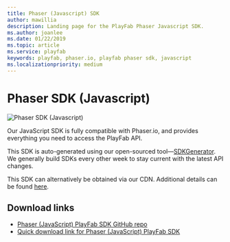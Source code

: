 ```yaml
---
title: Phaser (Javascript) SDK
author: mawillia
description: Landing page for the PlayFab Phaser Javascript SDK.
ms.author: joanlee
ms.date: 01/22/2019
ms.topic: article
ms.service: playfab
keywords: playfab, phaser.io, playfab phaser sdk, javascript
ms.localizationpriority: medium
---
```


# Phaser SDK (Javascript)

![Phaser SDK (Javascript)](./media/Phaser1.png)

Our JavaScript SDK is fully compatible with Phaser.io, and provides everything you need to access the PlayFab API.

This SDK is auto-generated using our open-sourced tool&mdash;[SDKGenerator](../sdkgenerator/index.md). We generally build SDKs every other week to stay current with the latest API changes.

This SDK can alternatively be obtained via our CDN. Additional details can be found [here](https://playfab.com/playfab-now-serving-javascript-sdk-via-cdn/).

## Download links

- [Phaser (JavaScript) PlayFab SDK GitHub repo](https://github.com/PlayFab/JavaScriptSDK)
- [Quick download link for Phaser (JavaScript) PlayFab SDK](https://aka.ms/playfabjavascriptsdkdownload)